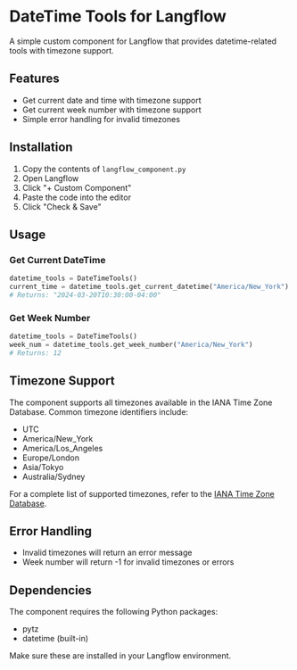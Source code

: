 # DateTime Tools for Langflow

A simple custom component for Langflow that provides datetime-related tools with timezone support.

## Features

- Get current date and time with timezone support
- Get current week number with timezone support
- Simple error handling for invalid timezones

## Installation

1. Copy the contents of `langflow_component.py`
2. Open Langflow
3. Click "+ Custom Component"
4. Paste the code into the editor
5. Click "Check & Save"

## Usage

### Get Current DateTime

```python
datetime_tools = DateTimeTools()
current_time = datetime_tools.get_current_datetime("America/New_York")
# Returns: "2024-03-20T10:30:00-04:00"
```

### Get Week Number

```python
datetime_tools = DateTimeTools()
week_num = datetime_tools.get_week_number("America/New_York")
# Returns: 12
```

## Timezone Support

The component supports all timezones available in the IANA Time Zone Database. Common timezone identifiers include:

- UTC
- America/New_York
- America/Los_Angeles
- Europe/London
- Asia/Tokyo
- Australia/Sydney

For a complete list of supported timezones, refer to the [IANA Time Zone Database](https://en.wikipedia.org/wiki/List_of_tz_database_time_zones).

## Error Handling

- Invalid timezones will return an error message
- Week number will return -1 for invalid timezones or errors

## Dependencies

The component requires the following Python packages:
- pytz
- datetime (built-in)

Make sure these are installed in your Langflow environment.
